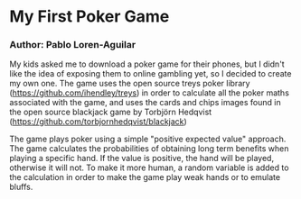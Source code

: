 # My First Poker Game
<h3> Author: Pablo Loren-Aguilar </h3>

My kids asked me to download a poker game for their phones, but I didn't like the idea of exposing them to online gambling yet, so I decided to create my own one. The game uses the open source treys poker library (https://github.com/ihendley/treys) in order to calculate all the poker maths associated with the game, and uses the cards and chips images found in the open source blackjack game by Torbjörn Hedqvist (https://github.com/torbjornhedqvist/blackjack)

The game plays poker using a simple "positive expected value" approach. The game calculates the probabilities of obtaining long term benefits when playing a specific hand. If the value is positive, the hand will be played, otherwise it will not. To make it more human, a random variable is added to the calculation in order to make the game play weak hands or to emulate bluffs.
